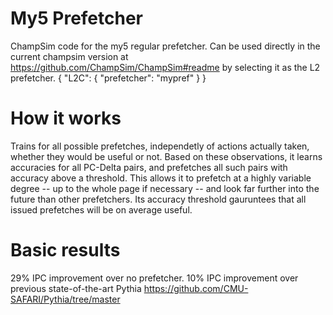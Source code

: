 # My5 Prefetcher
ChampSim code for the my5 regular prefetcher.
Can be used directly in the current champsim version at https://github.com/ChampSim/ChampSim#readme by selecting it as the L2 prefetcher.
{
    "L2C": {
        "prefetcher": "mypref"
    }
}
# How it works
Trains for all possible prefetches, independetly of actions actually taken, whether they would be useful or not. Based on these observations, it learns accuracies for all PC-Delta pairs, and prefetches all such pairs with accuracy above a threshold.
This allows it to prefetch at a highly variable degree -- up to the whole page if necessary -- and look far further into the future than other prefetchers. Its accuracy threshold gauruntees that all issued prefetches will be on average useful.
# Basic results
29% IPC improvement over no prefetcher. 
10% IPC improvement over previous state-of-the-art Pythia https://github.com/CMU-SAFARI/Pythia/tree/master
